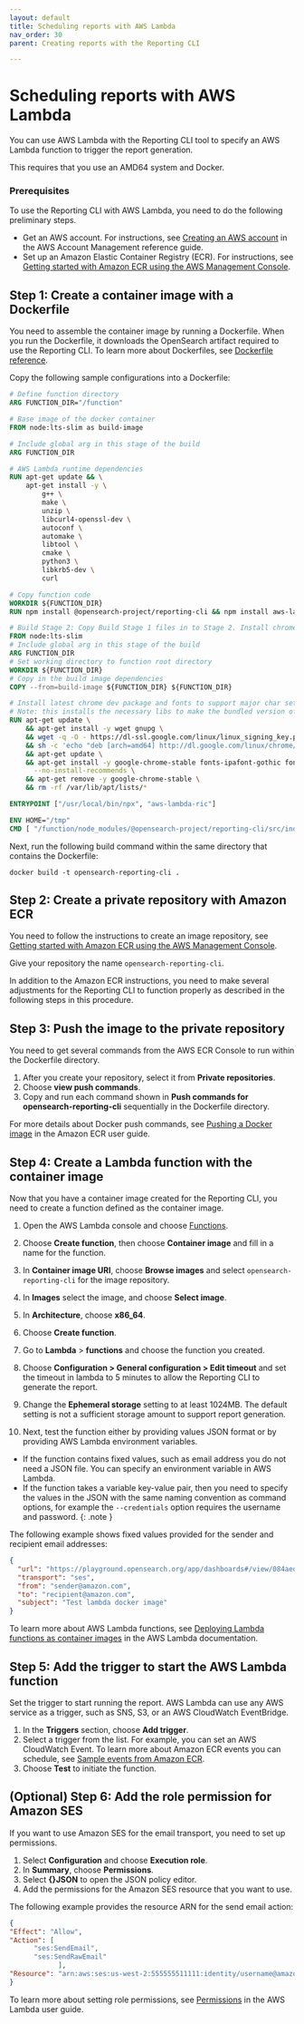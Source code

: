 ```yaml
---
layout: default
title: Scheduling reports with AWS Lambda
nav_order: 30
parent: Creating reports with the Reporting CLI

---
```


# Scheduling reports with AWS Lambda

You can use AWS Lambda with the Reporting CLI tool to specify an AWS Lambda function to trigger the report generation.

This requires that you use an AMD64 system and Docker.

### Prerequisites

To use the Reporting CLI with AWS Lambda, you need to do the following preliminary steps.

- Get an AWS account. For instructions, see [Creating an AWS account](https://docs.aws.amazon.com/accounts/latest/reference/manage-acct-creating.html) in the AWS Account Management reference guide.
- Set up an Amazon Elastic Container Registry (ECR). For instructions, see [Getting started with Amazon ECR using the AWS Management Console](https://docs.aws.amazon.com/AmazonECR/latest/userguide/getting-started-console.html).

## Step 1: Create a container image with a Dockerfile

You need to assemble the container image by running a Dockerfile. When you run the Dockerfile, it downloads the OpenSearch artifact required to use the Reporting CLI. To learn more about Dockerfiles, see [Dockerfile reference](https://docs.docker.com/engine/reference/builder/).

Copy the following sample configurations into a Dockerfile:

```dockerfile
# Define function directory
ARG FUNCTION_DIR="/function"

# Base image of the docker container
FROM node:lts-slim as build-image

# Include global arg in this stage of the build
ARG FUNCTION_DIR

# AWS Lambda runtime dependencies
RUN apt-get update && \
    apt-get install -y \
        g++ \
        make \
        unzip \
        libcurl4-openssl-dev \
        autoconf \
        automake \
        libtool \
        cmake \
        python3 \
        libkrb5-dev \
        curl

# Copy function code
WORKDIR ${FUNCTION_DIR}
RUN npm install @opensearch-project/reporting-cli && npm install aws-lambda-ric

# Build Stage 2: Copy Build Stage 1 files in to Stage 2. Install chrome, then remove chrome to keep the dependencies.
FROM node:lts-slim
# Include global arg in this stage of the build
ARG FUNCTION_DIR
# Set working directory to function root directory
WORKDIR ${FUNCTION_DIR}
# Copy in the build image dependencies
COPY --from=build-image ${FUNCTION_DIR} ${FUNCTION_DIR}

# Install latest chrome dev package and fonts to support major char sets (Chinese, Japanese, Arabic, Hebrew, Thai and a few others)
# Note: this installs the necessary libs to make the bundled version of Chromium that Puppeteer installs, work.
RUN apt-get update \
    && apt-get install -y wget gnupg \
    && wget -q -O - https://dl-ssl.google.com/linux/linux_signing_key.pub | apt-key add - \
    && sh -c 'echo "deb [arch=amd64] http://dl.google.com/linux/chrome/deb/ stable main" >> /etc/apt/sources.list.d/google.list' \
    && apt-get update \
    && apt-get install -y google-chrome-stable fonts-ipafont-gothic fonts-wqy-zenhei fonts-thai-tlwg fonts-kacst fonts-freefont-ttf libxss1 \
      --no-install-recommends \
    && apt-get remove -y google-chrome-stable \
    && rm -rf /var/lib/apt/lists/*

ENTRYPOINT ["/usr/local/bin/npx", "aws-lambda-ric"]

ENV HOME="/tmp"
CMD [ "/function/node_modules/@opensearch-project/reporting-cli/src/index.handler" ]

```

Next, run the following build command within the same directory that contains the Dockerfile:

```
docker build -t opensearch-reporting-cli .
```

## Step 2: Create a private repository with Amazon ECR

You need to follow the instructions to create an image repository, see [Getting started with Amazon ECR using the AWS Management Console](https://docs.aws.amazon.com/AmazonECR/latest/userguide/getting-started-console.html).

Give your repository the name `opensearch-reporting-cli`.

In addition to the Amazon ECR instructions, you need to make several adjustments for the Reporting CLI to function properly as described in the following steps in this procedure.

## Step 3: Push the image to the private repository

You need to get several commands from the AWS ECR Console to run within the Dockerfile directory.

1. After you create your repository, select it from **Private repositories**.
1. Choose **view push commands**.
1. Copy and run each command shown in **Push commands for opensearch-reporting-cli** sequentially in the Dockerfile directory.

For more details about Docker push commands, see [Pushing a Docker image](https://docs.aws.amazon.com/AmazonECR/latest/userguide/docker-push-ecr-image.html) in the Amazon ECR user guide.

## Step 4: Create a Lambda function with the container image

Now that you have a container image created for the Reporting CLI, you need to create a function defined as the container image.

1. Open the AWS Lambda console and choose [Functions](https://us-west-2.console.aws.amazon.com/lambda/home?region=us-west-2#/functions).
1. Choose **Create function**, then choose **Container image** and fill in a name for the function.
1. In **Container image URI**, choose **Browse images** and select `opensearch-reporting-cli` for the image repository.
1. In **Images** select the image, and choose **Select image**.
1. In **Architecture**, choose **x86_64**.
1. Choose **Create function**.
1. Go to **Lambda** > **functions** and choose the function you created.
1. Choose **Configuration > General configuration > Edit timeout** and set the timeout in lambda to 5 minutes to allow the Reporting CLI to generate the report.
1. Change the **Ephemeral storage** setting to at least 1024MB. The default setting is not a sufficient storage amount to support report generation.

1. Next, test the function either by providing values JSON format or by providing AWS Lambda environment variables.

- If the function contains fixed values, such as email address you do not need a JSON file. You can specify an environment variable in AWS Lambda.
- If the function takes a variable key-value pair, then you need to specify the values in the JSON with the same naming convention as command options, for example the `--credentials` option requires the username and password.
{: .note }

 The following example shows fixed values provided for the sender and recipient email addresses:

```json
{
  "url": "https://playground.opensearch.org/app/dashboards#/view/084aed50-6f48-11ed-a3d5-1ddbf0afc873",
  "transport": "ses",
  "from": "sender@amazon.com", 
  "to": "recipient@amazon.com", 
  "subject": "Test lambda docker image"
}
```

To learn more about AWS Lambda functions, see [Deploying Lambda functions as container images](https://docs.aws.amazon.com/lambda/latest/dg/gettingstarted-images.html) in the AWS Lambda documentation.
## Step 5: Add the trigger to start the AWS Lambda function

Set the trigger to start running the report. AWS Lambda can use any AWS service as a trigger, such as SNS, S3, or an AWS CloudWatch EventBridge.

1. In the **Triggers** section, choose **Add trigger**.
1. Select a trigger from the list. For example, you can set an AWS CloudWatch Event. To learn more about Amazon ECR events you can schedule, see [Sample events from Amazon ECR](https://docs.aws.amazon.com/AmazonECR/latest/userguide/ecr-eventbridge.html#ecr-eventbridge-bus).
1. Choose **Test** to initiate the function.

## (Optional) Step 6: Add the role permission for Amazon SES

If you want to use Amazon SES for the email transport, you need to set up permissions.

1. Select **Configuration** and choose **Execution role**.
1. In **Summary**, choose **Permissions**.
1. Select **{}JSON** to open the JSON policy editor.
1. Add the permissions for the Amazon SES resource that you want to use.

The following example provides the resource ARN for the send email action:

```json
{
"Effect": "Allow",
"Action": [
      "ses:SendEmail",
      "ses:SendRawEmail"
            ],
"Resource": "arn:aws:ses:us-west-2:555555511111:identity/username@amazon.com"
}
```

To learn more about setting role permissions, see [Permissions](https://docs.aws.amazon.com/lambda/latest/dg/gettingstarted-images.html#gettingstarted-images-permissions) in the AWS Lambda user guide.